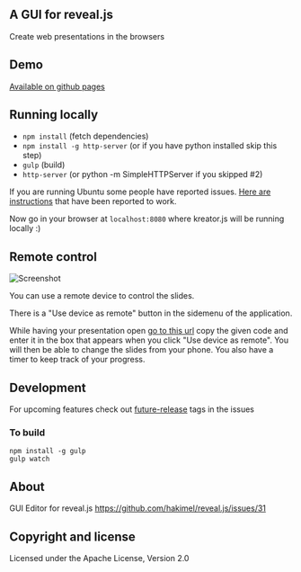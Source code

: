 ## A GUI for reveal.js

Create web presentations in the browsers

## Demo

[Available on github pages](http://piatra.github.com/kreator.js)

## Running locally

  - `npm install` (fetch dependencies)
  - `npm install -g http-server` (or if you have python installed skip this step)
  - `gulp` (build)
  - `http-server` (or python -m SimpleHTTPServer if you skipped #2)

If you are running Ubuntu some people have reported issues. [Here are instructions](https://github.com/piatra/kreator.js/issues/38) that have been reported to work.

Now go in your browser at `localhost:8080` where kreator.js will be running locally :)

## Remote control

![Screenshot](http://imgur.com/5K7Xw3I.png)

You can use a remote device to control the slides.

There is a "Use device as remote" button in the sidemenu of the application.

While having your presentation open [go to this url](http://piatra.github.io/kreator.js/output/remote.html) copy the given code and enter it in the box that appears when you click "Use device as remote". You will then be able to change the slides from your phone. You also have a timer to keep track of your progress.


## Development

For upcoming features check out [future-release](https://github.com/piatra/kreator.js/issues?labels=future-release&page=1&state=open) tags in the issues

### To build

````
npm install -g gulp
gulp watch

````

## About

GUI Editor for reveal.js
https://github.com/hakimel/reveal.js/issues/31

## Copyright and license

Licensed under the Apache License, Version 2.0
